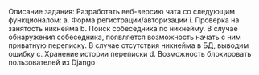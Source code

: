 Описание задания:
Разработать веб-версию чата со следующим функционалом:
a. Форма регистрации/авторизации
i. Проверка на занятость никнейма
b. Поиск собеседника по никнейму. В случае обнаружения собеседника, появляется возможность начать с ним приватную переписку. В случае отсутствия никнейма в БД, выводим ошибку
c. Хранение истории переписки
d. Возможность блокировать пользователей из Django
